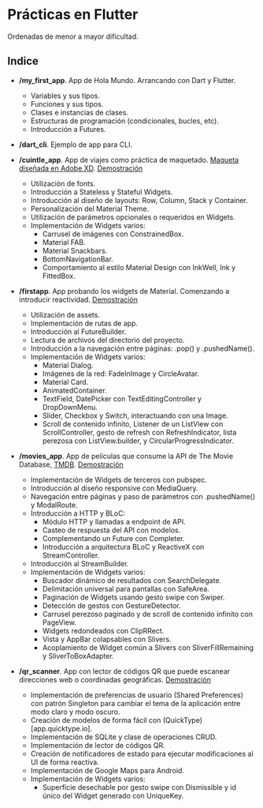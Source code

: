 # Prácticas en Flutter
Ordenadas de menor a mayor dificultad.

## Indice
* **/my_first_app**. App de Hola Mundo. Arrancando con Dart y Flutter.
  - Variables y sus tipos.
  - Funciones y sus tipos.
  - Clases e instancias de clases.
  - Estructuras de programación (condicionales, bucles, etc).
  - Introducción a Futures.

* **/dart_cli**. Ejemplo de app para CLI.

* **/cuintle_app**. App de viajes como práctica de maquetado. [Maqueta diseñada en Adobe XD](https://static.platzi.com/media/user_upload/mokups-d3409d32-1da1-4c7b-844f-fa931bd43e18.jpg). [Demostración](https://drive.google.com/file/d/1tVKDD4ffoiaYV0bunBg-8THOLQUhbihO/view?usp=sharing)
  - Utilización de fonts.
  - Introducción a Stateless y Stateful Widgets.
  - Introducción al diseño de layouts: Row, Column, Stack y Container.
  - Personalización del Material Theme.
  - Utilización de parámetros opcionales o requeridos en Widgets.
  - Implementación de Widgets varios:
    - Carrusel de imágenes con ConstrainedBox.
    - Material FAB.
    - Material Snackbars.
    - BottomNavigationBar.
    - Comportamiento al estilo Material Design con InkWell, Ink y FittedBox.

* **/firstapp**. App probando los widgets de Material. Comenzando a introducir reactividad. [Demostración](https://drive.google.com/file/d/1tPYuHhzGUhGqQ_FnuWNVefwT3svGFQf8/view?usp=sharing)
  - Utilización de assets.
  - Implementación de rutas de app.
  - Introducción al FutureBuilder.
  - Lectura de archivos del directorio del proyecto.
  - Introducción a la navegación entre páginas: .pop() y .pushedName().
  - Implementación de Widgets varios:
    - Material Dialog.
    - Imágenes de la red: FadeInImage y CircleAvatar.
    - Material Card.
    - AnimatedContainer.
    - TextField, DatePicker con TextEditingController y DropDownMenu.
    - Slider, Checkbox y Switch, interactuando con una Image.
    - Scroll de contenido infinito, Listener de un ListView con ScrollController, gesto de refresh con RefreshIndicator, lista perezosa con ListView.builder, y CircularProgressIndicator.

* **/movies_app**. App de películas que consume la API de The Movie Database, [TMDB](https://www.themoviedb.org/settings/api). [Demostración](https://drive.google.com/file/d/1tCA-aRKDCLeBX_XMl2aZfNJtRuwK5lSP/view?usp=sharing)
  - Implementación de Widgets de terceros con pubspec.
  - Introducción al diseño responsive con MediaQuery.
  - Navegación entre páginas y paso de parámetros con .pushedName() y ModalRoute.
  - Introducción a HTTP y BLoC: 
    - Módulo HTTP y llamadas a endpoint de API.
    - Casteo de respuesta del API con modelos.
    - Complementando un Future con Completer.
    - Introducción a arquitectura BLoC y ReactiveX con StreamController.
  - Introducción al StreamBuilder.
  - Implementación de Widgets varios:
    - Buscador dinámico de resultados con SearchDelegate.
    - Delimitación universal para pantallas con SafeArea.
    - Paginación de Widgets usando gesto swipe con Swiper.
    - Detección de gestos con GestureDetector.
    - Carrusel perezoso paginado y de scroll de contenido infinito con PageView.
    - Widgets redondeados con ClipRRect.
    - Vista y AppBar colapsables con Slivers.
    - Acoplamiento de Widget común a Slivers con SliverFillRemaining y SliverToBoxAdapter.
* **/qr_scanner**. App con lector de códigos QR que puede escanear direcciones web o coordinadas geográficas. [Demostración](https://drive.google.com/file/d/1ygOTZMB7PTTRf6U1_fo6zJ_6GUju_lG8/view?usp=sharing)
  - Implementación de preferencias de usuario (Shared Preferences) con patrón Singleton para cambiar el tema de la aplicación entre modo claro y modo oscuro.
  - Creación de modelos de forma fácil con (QuickType)[app.quicktype.io].
  - Implementación de SQLite y clase de operaciones CRUD.
  - Implementación de lector de códigos QR.
  - Creación de notificadores de estado para ejecutar modificaciones al UI de forma reactiva.
  - Implementación de Google Maps para Android.
  - Implementación de Widgets varios:
    - Superficie desechable por gesto swipe con Dismissible y id único del Widget generado con UniqueKey.


